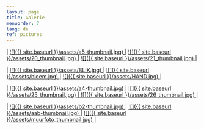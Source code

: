 ```yaml
---
layout: page
title: Galerie
menuorder: 7
lang: de
ref: pictures
---
```


| <a href="/assets/a5.JPG"> ![]({{ site.baseurl }}/assets/a5-thumbnail.jpg) </a> | <a href="/assets/20.jpg"> ![]({{ site.baseurl }}/assets/20_thumbnail.jpg) </a> | <a href="/assets/21.JPG">  ![]({{ site.baseurl }}/assets/21_thumbnail.jpg) </a> |

| <a href="/assets/BLIK 1.JPG"> ![]({{ site.baseurl }}/assets/BLIK.jpg) </a> | <a href="/assets/BLOEM 1.JPG"> ![]({{ site.baseurl }}/assets/bloem.jpg) </a> | <a href="/assets/HAND 1.JPG">![]({{ site.baseurl }}/assets/HAND.jpg) </a> |

|  <a href="/assets/a4.jpg">  ![]({{ site.baseurl }}/assets/a4-thumbnail.jpg) </a> | <a href="/assets/25.JPG"> ![]({{ site.baseurl }}/assets/25_thumbnail.jpg) </a>|<a href="/assets/26.jpg"> ![]({{ site.baseurl }}/assets/26_thumbnail.jpg) </a>|

| <a href="/assets/b2.jpg"> ![]({{ site.baseurl }}/assets/b2-thumbnail.jpg) </a> | <a href="/assets/aab.jpg"> ![]({{ site.baseurl }}/assets/aab-thumbnail.jpg) </a> | <a href="/assets/muurfoto.jpg">  ![]({{ site.baseurl }}/assets/muurfoto_thumbnail.jpg) </a> |



